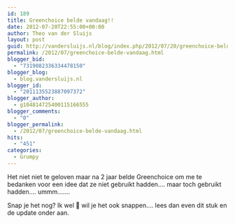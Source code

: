 ```yaml
---
id: 189
title: Greenchoice belde vandaag!!
date: 2012-07-20T22:55:00+00:00
author: Theo van der Sluijs
layout: post
guid: http://vandersluijs.nl/blog/index.php/2012/07/20/greenchoice-belde-vandaag/
permalink: /2012/07/greenchoice-belde-vandaag.html
blogger_bid:
  - "7319082336334478150"
blogger_blog:
  - blog.vandersluijs.nl
blogger_id:
  - "2011135523887097372"
blogger_author:
  - g104814725400115166555
blogger_comments:
  - "0"
blogger_permalink:
  - /2012/07/greenchoice-belde-vandaag.html
hits:
  - "451"
categories:
  - Grumpy
---
```

Het niet niet te geloven maar na 2 jaar belde Greenchoice om me te bedanken voor een idee dat ze niet gebruikt hadden…. maar toch gebruikt hadden…. ummm…….

Snap je het nog? Ik wel 🙂 wil je het ook snappen…. lees dan even dit stuk en de update onder aan.